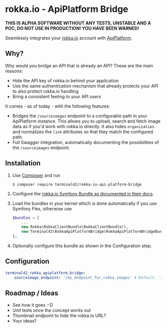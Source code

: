 # rokka.io - ApiPlatform Bridge

**THIS IS ALPHA SOFTWARE WITHOUT ANY TESTS, UNSTABLE AND A POC, DO NOT USE IN PRODUCTION! YOU HAVE BEEN WARNED!**

Seamlessly integrates your [rokka.io][1] account with [ApiPlatform][2].

## Why?

Why would you bridge an API that is already an API?
These are the main reasons:

* Hide the API key of rokka.io behind your application
* Use the same authentication mechanism that already protects your API to also protect rokka.io handling
* Bring a consistent feeling to your API users

It comes - as of today - with the following features:

* Bridges the `/sourceimages` endpoint to a configurable path in your ApiPlatform instance. This allows you to upload,
search and fetch image data as if you'd work with rokka.io directly. It also hides `organization` and normalizes the `link`
attributes so that they match the configured path.
* Full Swagger integration, automatically documenting the possibilities of the `/sourceimages` endpoint.

## Installation

1. Use [Composer][3] and run
    
    ```
    $ composer require terminal42/rokka-io-api-platform-bridge
    ```

2. Configure the [rokka.io Symfony Bundle as documented in their docs][4].
3. Load the bundles in your kernel which is done automatically if you use Symfony Flex, otherwise use

    ```php
    $bundles = [
        ...
        new Rokka\RokkaClientBundle\RokkaClientBundle(),
        new Terminal42\RokkaApiPlatformBridge\RokkaApiPlatformBridgeBundle(),
    ];
    ```
4. Optionally configure this bundle as shown in the Configuration step.

## Configuration

```yaml
terminal42_rokka_apiplatform_bridge:
    sourceimage_endpoint: '/my_endpoint_for_rokka_images' # Default: '/images'
```

## Roadmap / Ideas

* See how it goes :-D
* Unit tests once the concept works out
* Thumbnail endpoint to hide the rokka.io URL?
* Your ideas?

[1]: https://rokka.io/
[2]: https://api-platform.com/
[3]: https://getcomposer.org/
[4]: https://github.com/rokka-io/rokka-client-bundle#configuration
